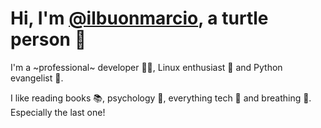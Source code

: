 # Hi, I'm [@ilbuonmarcio](https://github.com/ilbuonmarcio), a turtle person 🐢

I'm a ~professional~ developer 👨‍💻, Linux enthusiast 🐧 and Python evangelist 🐍.

I like reading books 📚, psychology 🧠, everything tech 💾 and breathing 🍃. Especially the last one!
